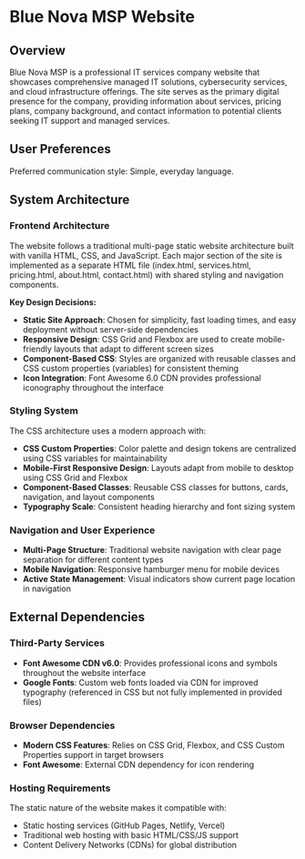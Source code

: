 # Blue Nova MSP Website

## Overview

Blue Nova MSP is a professional IT services company website that showcases comprehensive managed IT solutions, cybersecurity services, and cloud infrastructure offerings. The site serves as the primary digital presence for the company, providing information about services, pricing plans, company background, and contact information to potential clients seeking IT support and managed services.

## User Preferences

Preferred communication style: Simple, everyday language.

## System Architecture

### Frontend Architecture

The website follows a traditional multi-page static website architecture built with vanilla HTML, CSS, and JavaScript. Each major section of the site is implemented as a separate HTML file (index.html, services.html, pricing.html, about.html, contact.html) with shared styling and navigation components.

**Key Design Decisions:**
- **Static Site Approach**: Chosen for simplicity, fast loading times, and easy deployment without server-side dependencies
- **Responsive Design**: CSS Grid and Flexbox are used to create mobile-friendly layouts that adapt to different screen sizes
- **Component-Based CSS**: Styles are organized with reusable classes and CSS custom properties (variables) for consistent theming
- **Icon Integration**: Font Awesome 6.0 CDN provides professional iconography throughout the interface

### Styling System

The CSS architecture uses a modern approach with:
- **CSS Custom Properties**: Color palette and design tokens are centralized using CSS variables for maintainability
- **Mobile-First Responsive Design**: Layouts adapt from mobile to desktop using CSS Grid and Flexbox
- **Component-Based Classes**: Reusable CSS classes for buttons, cards, navigation, and layout components
- **Typography Scale**: Consistent heading hierarchy and font sizing system

### Navigation and User Experience

- **Multi-Page Structure**: Traditional website navigation with clear page separation for different content types
- **Mobile Navigation**: Responsive hamburger menu for mobile devices
- **Active State Management**: Visual indicators show current page location in navigation

## External Dependencies

### Third-Party Services

- **Font Awesome CDN v6.0**: Provides professional icons and symbols throughout the website interface
- **Google Fonts**: Custom web fonts loaded via CDN for improved typography (referenced in CSS but not fully implemented in provided files)

### Browser Dependencies

- **Modern CSS Features**: Relies on CSS Grid, Flexbox, and CSS Custom Properties support in target browsers
- **Font Awesome**: External CDN dependency for icon rendering

### Hosting Requirements

The static nature of the website makes it compatible with:
- Static hosting services (GitHub Pages, Netlify, Vercel)
- Traditional web hosting with basic HTML/CSS/JS support
- Content Delivery Networks (CDNs) for global distribution